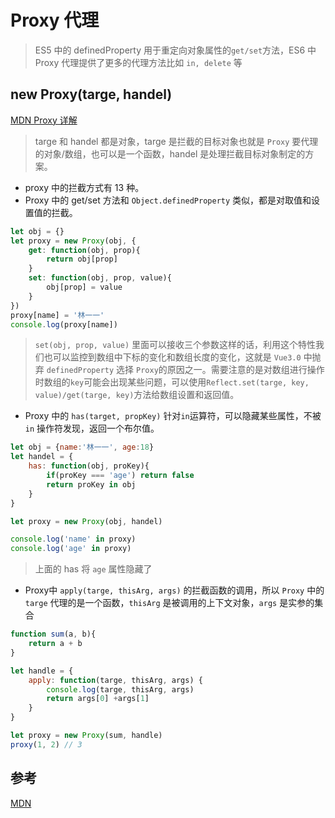 # Proxy 代理
> ES5 中的 definedProperty 用于重定向对象属性的`get/set`方法，ES6 中 Proxy 代理提供了更多的代理方法比如 `in, delete` 等


## new Proxy(targe, handel)
[MDN Proxy 详解](https://developer.mozilla.org/zh-CN/docs/Web/JavaScript/Reference/Global_Objects/Proxy)
> targe 和 handel 都是对象，targe 是拦截的目标对象也就是 `Proxy` 要代理的对象/数组，也可以是一个函数，handel 是处理拦截目标对象制定的方案。
* proxy 中的拦截方式有 13 种。
* Proxy 中的 get/set 方法和 `Object.definedProperty` 类似，都是对取值和设置值的拦截。
``` js
let obj = {}
let proxy = new Proxy(obj, {
    get: function(obj, prop){
        return obj[prop]
    }
    set: function(obj, prop, value){
        obj[prop] = value
    }
})
proxy[name] = '林一一'
console.log(proxy[name])
```
> `set(obj, prop, value)` 里面可以接收三个参数这样的话，利用这个特性我们也可以监控到数组中下标的变化和数组长度的变化，这就是 `Vue3.0` 中抛弃 `definedProperty` 选择 `Proxy`的原因之一。需要注意的是对数组进行操作时数组的`key`可能会出现某些问题，可以使用`Reflect.set(targe, key, value)/get(targe, key)`方法给数组设置和返回值。
* Proxy 中的 `has(target, propKey)` 针对`in`运算符，可以隐藏某些属性，不被 `in` 操作符发现，返回一个布尔值。
``` js
let obj = {name:'林一一', age:18}
let handel = {
    has: function(obj, proKey){
        if(proKey === 'age') return false
        return proKey in obj
    }
}

let proxy = new Proxy(obj, handel)

console.log('name' in proxy)
console.log('age' in proxy)
```
> 上面的 has 将 `age` 属性隐藏了
* Proxy中 `apply(targe, thisArg, args)` 的拦截函数的调用，所以 `Proxy` 中的 `targe` 代理的是一个函数，`thisArg` 是被调用的上下文对象，`args` 是实参的集合
``` js
function sum(a, b){
    return a + b
}

let handle = {
    apply: function(targe, thisArg, args) {
        console.log(targe, thisArg, args)
        return args[0] +args[1]
    }
}

let proxy = new Proxy(sum, handle)
proxy(1, 2) // 3
```


## 参考
[MDN](https://developer.mozilla.org/zh-CN/docs/Web/JavaScript/Reference/Global_Objects/Proxy/Proxy/apply)



